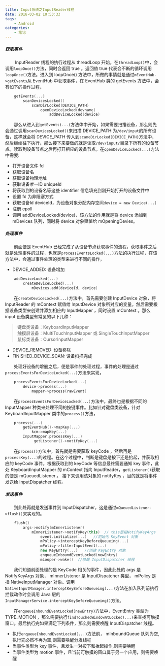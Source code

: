 ```yaml
---
title: Input系统之InputReader线程
date: 2018-03-02 10:53:33
tags:
	- Android
categories:
	- 笔记
---
```


##### 获取事件

&emsp;&emsp; InputReader 线程的执行过程从 threadLoop 开始，在`threadLoop()`中，会调用`loopOnce()`方法，同时会返回 true 。返回值 true 代表会不断的循环调用`loopOnce()`方法。进入到 loopOnce() 方法中，所做的事情就是通过`mEventHub->getEvents`从 EventHub 中获取事件，在 EventHub 类的 getEvents 方法中，会有如下的操作过程，

```cpp
	getEvents(...)
		scanDevicesLocked()
			scanDirLocked(DEVICE_PATH)
				openDeviceLocked(devname)
					addDeviceLocked(device)
```

&emsp;&emsp;那么从进入到`getEvents(...)`方法体中开始，如果需要扫描设备，那么则先会通过调用`scanDevicesLocked()`来扫描 DEVICE_PATH 为`/dev/input`的所有设备，这样就会将 DEVICE_PATH 传入到`scaneDirLocked(DEVICE_PATH)`方法中，然后继续往下执行，那么接下来要做的就是读取`/dev/input/`目录下所有的设备节点。读取到设备节点之后再打开相应的设备节点。在`openDeviceLocked(...)`方法中需要:

* 打开设备文件 fd
* 获取设备名
* 获取设备物理地址
* 获取设备唯一ID uniqueId
* 将获取到的设备名等这些 identifier 信息填充到刚开始打开的设备文件中
* 设置 fd 为非阻塞方式
* 获取设备Id deviceId，为设备对象分配内存空间`device = new Device(...)`
* 注册 epoll
* 调用 addDeviceLocked(device)，该方法的作用就是将 device 添加到 mDevices 队列，同时将 device 对象赋值给 mOpeningDevies。

##### 处理事件

&emsp;&emsp;前面便是 EventHub 已经完成了从设备节点获取事件的流程，获取事件之后就是处理事件的过程，也就是`processEventsLocked(...)`方法的执行过程，在该方法中，会通过事件处理的类型来进行不同的操作，

* DEVICE_ADDED: 设备增加

```cpp
	addDeviceLocked(...)
		createDeviceLocked(...)
			mDevices.add(deviceId, device)
```

&emsp;&emsp;在`createDeviceLocked(...)`方法中，首先需要创建 InputDevice 对象，将 InputReader 的 mContext 赋值给 InputDevice 对象所对应的变量。然后需要根据设备类型来创建并添加相应的 InputMapper ，同时设置 mContext 。那么 input 设备类型有常见的以下几种： 

> 键盘类设备：KeyboardInputMapper		
> 触摸屏设备：MultiTouchInputMapper 或 SingleTouchInputMapper		
> 鼠标类设备：CursorInputMapper

* DEVICE_REMOVED: 设备移除
* FINISHED_DEVICE_SCAN: 设备扫描完成

&emsp;&emsp;处理好设备的增删之后，便是事件的处理过程，事件的处理是通过`processEventsForDeviceLocked(...)`方法来实现，

```cpp
	processEventsForDeviceLocked(...)
		device->process(...)
			mapper->process(rawEvent)
```

&emsp;&emsp;在`processEventsForDeviceLocked(...)`方法中，最终也是根据不同的 InputMapper 种类来处理不同的按键事件。比如针对键盘类设备，针对 KeyboardInputMapper 类中的`process()`方法，

```cpp
	processs(...)
		getEventHub()->mapKey(...)
			kcm->mapKey(...)
		InputMapper.processKey(...)
			 getListener()->notifyKey(...)
```

&emsp;&emsp;在`process()`方法中，首先就是需要获取 keyCode ，然后再是`processKey(...)`的过程。在这个过程中，判断是键盘是按下还是抬起，并获取相应的 keyCode 事件，根据获取到的 keyCode 等信息最终需要通知 key 事件，此处 KeyboardInputMapper 的 mContext 指向 InputReader，`getListener()`获取的便是 mQueuedListener 。 接下来调用该对象的 notifyKey ，目的就是将事件发送给 InputDispatcher 线程。

##### 发送事件

&emsp;&emsp;到此处再就是发送事件到 InputDispatcher，这是通过`mQueuedListener->flush()`来实现的。

```cpp
	flush()
		args->notify(mInnerListener)
			mInnerListener->notifyKey(this)  // this是指NotifyKeyArgs
				event.initialize(...)	//初始化 KeyEvent 对象
				mPolicy->interceptKeyBeforeQueueing(...)
				mPolicy->filterInputEvent(...)
				new KeyEntry(...)	//创建 KeyEntry 对象
				enqueueInboundEventLocked(newEntry)
				mLooper->wake()	 //唤醒 InputDispatcher 线程
```

&emsp;&emsp;我们知道前面处理的是 KeyCode 相关的事件，因此此处的 args 是 NotifyKeyArgs 对象， mInnerListener 是 InputDispatcher 类型， mPolicy 是指 NativeInputManager 对象。调用`NativeInputManager.interceptKeyBeforeQueueing(...)`方法在加入队列前执行拦截动作时会调用 Java 层的`InputManagerService.interceptKeyBeforeQueueing()`方法。

&emsp;&emsp;在`enqueueInboundEventLocked(newEntry)`方法中，EventEntry 类型为 TYPE_MOTION ，那么需要执行`findTouchedWindowAtLocked(...)`来查找可触摸窗口。最后执行完如果满足下列条件，那么则需要唤醒 InputDispatcher 线程。

* 执行`enqueueInboundEventLocked(...)`方法前， mInboundQueue 队列为空,执行完必然不再为空,则需要唤醒分发线程
* 当事件类型为 key 事件，且发生一对按下和抬起操作,则需要唤醒
* 当事件类型为 motion 事件，且当前可触摸的窗口属于另一个应用，则需要唤醒

